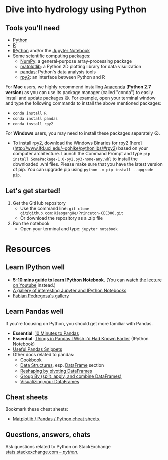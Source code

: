 # Dive into hydrology using Python 

## Tools you'll need
[Python]: http://www.python.org
[R]: https://www.r-project.org/
[IPython]: http://ipython.org
[Jupyter Notebook]: http://jupyter.org
[NumPy]: http://www.numpy.org
[matplotlib]: http://matplotlib.org
[pandas]: http://pandas.pydata.org/index.html
[rpy2]: https://rpy2.readthedocs.io/en/version_2.8.x/

- [Python]
- [R]
- [IPython] and/or the [Jupyter Notebook]
- Some scientific computing packages:
	- [NumPy]: a general-purpose array-processing package 
    - [matplotlib]: a Python 2D plotting library for data visulization
	- [pandas]: Python's data analysis tools
	- [rpy2]: an interface between Python and R

For **Mac** users, we highly recommend installing [Anaconda](https://www.continuum.io/downloads) (**Python 2.7 version**) as you can use its package manager (called "conda") to easily install and update packages :smile:. For example, open your terminal window and type the following commands to install the above mentioned packages:
- `conda install R`
- `conda install pandas`
- `conda install rpy2`

For **Windows** users, you may need to install these packages separately :frowning:. 
- To install rpy2, download the Windows Binaries for rpy2 [here] (http://www.lfd.uci.edu/~gohlke/pythonlibs/#rpy2) based on your computer architecture. Launch the Command Prompt and type `pip install SomePackage-1.0-py2.py3-none-any.whl` to install the downloaded .whl files. Please make sure that you have the latest version of pip. You can upgrade pip using `python -m pip install --upgrade pip`.

## Let's get started!
1. Get the GitHub repository
   - Use the command line: `git clone git@github.com:XiaogangHe/Princeton-CEE306.git` 
   - Or download the repository as a .zip file 
2. Run the notebook 
   - Open your terminal and type: `jupyter notebook`

# Resources

## Learn IPython well
*  **[5-10 mins guide to learn IPython Notebook](http://opentechschool.github.io/python-data-intro/core/notebook.html).** (You can [watch the lecture on Youtube](https://www.youtube.com/watch?v=qb7FT68tcA8) instead.)
* [A gallery of interesting Jupyter and IPython Notebooks](https://github.com/jupyter/jupyter/wiki/A-gallery-of-interesting-Jupyter-and-IPython-Notebooks)
* [Fabian Pedregosa's gallery](http://nb.bianp.net/sort/views/)

## Learn Pandas well

If you're focusing on Python, you should get more familiar with Pandas.

* **Essential**: [10 Minutes to Pandas](http://pandas.pydata.org/pandas-docs/stable/10min.html)
* **Essential**: [Things in Pandas I Wish I'd Had Known Earlier](http://nbviewer.ipython.org/github/rasbt/python_reference/blob/master/tutorials/things_in_pandas.ipynb) (IPython Notebook)
* [Useful Pandas Snippets](http://www.swegler.com/becky/blog/2014/08/06/useful-pandas-snippets/)
* Other docs related to pandas:
	* [Cookbook](http://pandas.pydata.org/pandas-docs/stable/cookbook.html)
	* [Data Structures](http://pandas.pydata.org/pandas-docs/stable/dsintro.html), esp. [DataFrame](http://pandas.pydata.org/pandas-docs/stable/dsintro.html#dataframe) section
	* [Reshaping by pivoting DataFrames](http://pandas.pydata.org/pandas-docs/version/0.15.0/reshaping.html)
	* [Group By (split, apply, and combine DataFrames)](http://pandas.pydata.org/pandas-docs/stable/groupby.html)
	* [Visualizing your DataFrames](http://pandas.pydata.org/pandas-docs/version/0.15.0/visualization.html)

## Cheat sheets

Bookmark these cheat sheets:

- [Matplotlib / Pandas / Python cheat sheets](https://drive.google.com/folderview?id=0ByIrJAE4KMTtaGhRcXkxNHhmY2M).

## Questions, answers, chats

Ask questions related to Python on StackExchange [stats.stackexchange.com – _python_.](http://stats.stackexchange.com/questions/tagged/python) 

